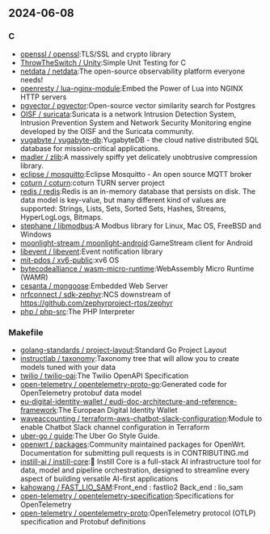 ## 2024-06-08

### C

* [openssl / openssl](https://github.com/openssl/openssl):TLS/SSL and crypto library
* [ThrowTheSwitch / Unity](https://github.com/ThrowTheSwitch/Unity):Simple Unit Testing for C
* [netdata / netdata](https://github.com/netdata/netdata):The open-source observability platform everyone needs!
* [openresty / lua-nginx-module](https://github.com/openresty/lua-nginx-module):Embed the Power of Lua into NGINX HTTP servers
* [pgvector / pgvector](https://github.com/pgvector/pgvector):Open-source vector similarity search for Postgres
* [OISF / suricata](https://github.com/OISF/suricata):Suricata is a network Intrusion Detection System, Intrusion Prevention System and Network Security Monitoring engine developed by the OISF and the Suricata community.
* [yugabyte / yugabyte-db](https://github.com/yugabyte/yugabyte-db):YugabyteDB - the cloud native distributed SQL database for mission-critical applications.
* [madler / zlib](https://github.com/madler/zlib):A massively spiffy yet delicately unobtrusive compression library.
* [eclipse / mosquitto](https://github.com/eclipse/mosquitto):Eclipse Mosquitto - An open source MQTT broker
* [coturn / coturn](https://github.com/coturn/coturn):coturn TURN server project
* [redis / redis](https://github.com/redis/redis):Redis is an in-memory database that persists on disk. The data model is key-value, but many different kind of values are supported: Strings, Lists, Sets, Sorted Sets, Hashes, Streams, HyperLogLogs, Bitmaps.
* [stephane / libmodbus](https://github.com/stephane/libmodbus):A Modbus library for Linux, Mac OS, FreeBSD and Windows
* [moonlight-stream / moonlight-android](https://github.com/moonlight-stream/moonlight-android):GameStream client for Android
* [libevent / libevent](https://github.com/libevent/libevent):Event notification library
* [mit-pdos / xv6-public](https://github.com/mit-pdos/xv6-public):xv6 OS
* [bytecodealliance / wasm-micro-runtime](https://github.com/bytecodealliance/wasm-micro-runtime):WebAssembly Micro Runtime (WAMR)
* [cesanta / mongoose](https://github.com/cesanta/mongoose):Embedded Web Server
* [nrfconnect / sdk-zephyr](https://github.com/nrfconnect/sdk-zephyr):NCS downstream of https://github.com/zephyrproject-rtos/zephyr
* [php / php-src](https://github.com/php/php-src):The PHP Interpreter

### Makefile

* [golang-standards / project-layout](https://github.com/golang-standards/project-layout):Standard Go Project Layout
* [instructlab / taxonomy](https://github.com/instructlab/taxonomy):Taxonomy tree that will allow you to create models tuned with your data
* [twilio / twilio-oai](https://github.com/twilio/twilio-oai):The Twilio OpenAPI Specification
* [open-telemetry / opentelemetry-proto-go](https://github.com/open-telemetry/opentelemetry-proto-go):Generated code for OpenTelemetry protobuf data model
* [eu-digital-identity-wallet / eudi-doc-architecture-and-reference-framework](https://github.com/eu-digital-identity-wallet/eudi-doc-architecture-and-reference-framework):The European Digital Identity Wallet
* [waveaccounting / terraform-aws-chatbot-slack-configuration](https://github.com/waveaccounting/terraform-aws-chatbot-slack-configuration):Module to enable Chatbot Slack channel configuration in Terraform
* [uber-go / guide](https://github.com/uber-go/guide):The Uber Go Style Guide.
* [openwrt / packages](https://github.com/openwrt/packages):Community maintained packages for OpenWrt. Documentation for submitting pull requests is in CONTRIBUTING.md
* [instill-ai / instill-core](https://github.com/instill-ai/instill-core):🔮 Instill Core is a full-stack AI infrastructure tool for data, model and pipeline orchestration, designed to streamline every aspect of building versatile AI-first applications
* [kahowang / FAST_LIO_SAM](https://github.com/kahowang/FAST_LIO_SAM):Front_end : fastlio2 Back_end : lio_sam
* [open-telemetry / opentelemetry-specification](https://github.com/open-telemetry/opentelemetry-specification):Specifications for OpenTelemetry
* [open-telemetry / opentelemetry-proto](https://github.com/open-telemetry/opentelemetry-proto):OpenTelemetry protocol (OTLP) specification and Protobuf definitions
